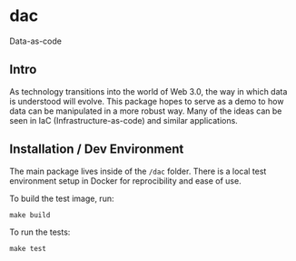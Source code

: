 # dac
Data-as-code

## Intro

As technology transitions into the world of Web 3.0, the way in which data is understood will evolve.  This
package hopes to serve as a demo to how data can be manipulated in a more robust way.  Many of the ideas
can be seen in IaC (Infrastructure-as-code) and similar applications.

## Installation / Dev Environment

The main package lives inside of the `/dac` folder.  There is a local test environment setup in Docker for
reprocibility and ease of use.

To build the test image, run:

  ```make build```

To run the tests:

  ```make test```
  

